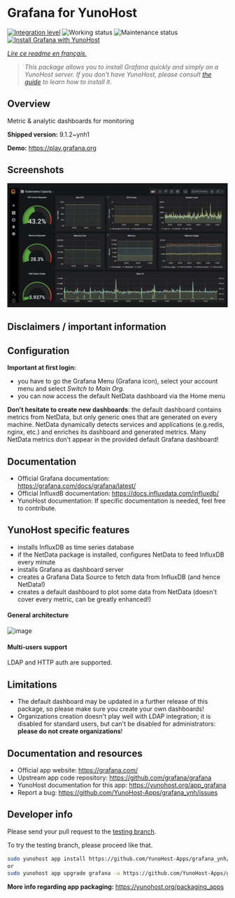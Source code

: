 <!--
N.B.: This README was automatically generated by https://github.com/YunoHost/apps/tree/master/tools/README-generator
It shall NOT be edited by hand.
-->

# Grafana for YunoHost

[![Integration level](https://dash.yunohost.org/integration/grafana.svg)](https://dash.yunohost.org/appci/app/grafana) ![Working status](https://ci-apps.yunohost.org/ci/badges/grafana.status.svg) ![Maintenance status](https://ci-apps.yunohost.org/ci/badges/grafana.maintain.svg)  
[![Install Grafana with YunoHost](https://install-app.yunohost.org/install-with-yunohost.svg)](https://install-app.yunohost.org/?app=grafana)

*[Lire ce readme en français.](./README_fr.md)*

> *This package allows you to install Grafana quickly and simply on a YunoHost server.
If you don't have YunoHost, please consult [the guide](https://yunohost.org/#/install) to learn how to install it.*

## Overview

Metric & analytic dashboards for monitoring

**Shipped version:** 9.1.2~ynh1


**Demo:** https://play.grafana.org

## Screenshots

![Screenshot of Grafana](./doc/screenshots/Grafana8_Kubernetes.jpg)

## Disclaimers / important information

## Configuration

**Important at first login:**

* you have to go the Grafana Menu (Grafana icon), select your account menu and select *Switch to Main Org.*
* you can now access the default NetData dashboard via the Home menu

**Don't hesitate to create new dashboards**: the default dashboard contains metrics from NetData, but only generic ones that are generated on every machine. NetData dynamically detects services and applications (e.g.redis, nginx, etc.) and enriches its dashboard and generated metrics. Many NetData metrics don't appear in the provided default Grafana dashboard!

## Documentation

 * Official Grafana documentation: https://grafana.com/docs/grafana/latest/
 * Official InfluxdB documentation: https://docs.influxdata.com/influxdb/
 * YunoHost documentation: If specific documentation is needed, feel free to contribute.

## YunoHost specific features

* installs InfluxDB as time series database
* if the NetData package is installed, configures NetData to feed InfluxDB every minute
* installs Grafana as dashboard server
* creates a Grafana Data Source to fetch data from InfluxDB (and hence NetData!)
* creates a default dashboard to plot some data from NetData (doesn't cover every metric, can be greatly enhanced!)

#### General architecture

![image](https://cloud.githubusercontent.com/assets/2662304/20649711/29f182ba-b4ce-11e6-97c8-ab2c0ab59833.png)

#### Multi-users support

LDAP and HTTP auth are supported.

## Limitations

* The default dashboard may be updated in a further release of this package, so please make sure you create your own dashboards!
* Organizations creation doesn't play well with LDAP integration; it is disabled for standard users, but can't be disabled for administrators: **please do not create organizations**!

## Documentation and resources

* Official app website: <https://grafana.com/>
* Upstream app code repository: <https://github.com/grafana/grafana>
* YunoHost documentation for this app: <https://yunohost.org/app_grafana>
* Report a bug: <https://github.com/YunoHost-Apps/grafana_ynh/issues>

## Developer info

Please send your pull request to the [testing branch](https://github.com/YunoHost-Apps/grafana_ynh/tree/testing).

To try the testing branch, please proceed like that.

``` bash
sudo yunohost app install https://github.com/YunoHost-Apps/grafana_ynh/tree/testing --debug
or
sudo yunohost app upgrade grafana -u https://github.com/YunoHost-Apps/grafana_ynh/tree/testing --debug
```

**More info regarding app packaging:** <https://yunohost.org/packaging_apps>
